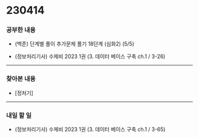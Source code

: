 # 230414

### 공부한 내용

- (백준) 단계별 풀이 추가문제 풀기 18단계 (심화2) (5/5)

- (정보처리기사) 수제비 2023 1권 (3. 데이터 베이스 구축 ch.1 / 3-26)

---

### 찾아본 내용

- [정처기]

---

### 내일 할 일

- (정보처리기사) 수제비 2023 1권 (3. 데이터 베이스 구축 ch.1 / 3-65)
